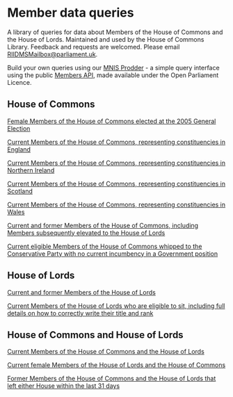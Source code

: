 # Member data queries

A library of queries for data about Members of the House of Commons and the House of Lords. Maintained and used by the House of Commons Library. Feedback and requests are welcomed. Please email [RIIDMSMailbox@parliament.uk](mailto:RIIDMSMailbox@parliament.uk).

Build your own queries using our [MNIS Prodder](https://mnis-prodder.herokuapp.com/) - a simple query interface using the public [Members API](https://data.parliament.uk/membersdataplatform/default.aspx), made available under the Open Parliament Licence.


## House of Commons

[Female Members of the House of Commons elected at the 2005 General Election](https://api.parliament.uk/mnis-prodder/parse?filter=membership=all|gender=F|house*commons|returnedatelection=2005%20general%20election&include=)

[Current Members of the House of Commons, representing constituencies in England](https://api.parliament.uk/mnis-prodder/parse?filter=house=both%7Cconstituencyinarea=England&include=)

[Current Members of the House of Commons, representing constituencies in Northern Ireland](https://api.parliament.uk/mnis-prodder/parse?filter=house=both%7Cconstituencyinarea=Northern%20Ireland&include=)

[Current Members of the House of Commons, representing constituencies in Scotland](https://api.parliament.uk/mnis-prodder/parse?filter=house=both%7Cconstituencyinarea=Scotland&include=)

[Current Members of the House of Commons, representing constituencies in Wales](https://api.parliament.uk/mnis-prodder/parse?filter=house=both%7Cconstituencyinarea=Wales&include=)

[Current and former Members of the House of Commons, including Members subsequently elevated to the House of Lords](https://api.parliament.uk/mnis-prodder/parse?filter=membership=all%7Chouse*commons&include=)

[Current eligible Members of the House of Commons whipped to the Conservative Party with no current incumbency in a Government position](https://api.parliament.uk/mnis-prodder/parse?filter=house=commons%7Ciseligible=true%7Cpartyid=4%7Choldsgovernmentpost=false&include=)

## House of Lords

[Current and former Members of the House of Lords](https://api.parliament.uk/mnis-prodder/parse?filter=membership=all%7Chouse*lords&include=)

[Current Members of the House of Lords who are eligible to sit, including full details on how to correctly write their title and rank](http://data.parliament.uk/membersdataplatform/services/mnis/members/query/House=Lords%7CIsEligible=true/PreferredNames)

## House of Commons and House of Lords

[Current Members of the House of Commons and the House of Lords](https://api.parliament.uk/mnis-prodder/parse?filter=house=both&include=)

[Current female Members of the House of Lords and the House of Commons](https://api.parliament.uk/mnis-prodder/parse?filter=gender=F|house=both/)

[Former Members of the House of Commons and the House of Lords that left either House within the last 31 days](https://api.parliament.uk/mnis-prodder/parse?filter=membership=all%7Cleftdays=31%7Chouse=both&include=)
